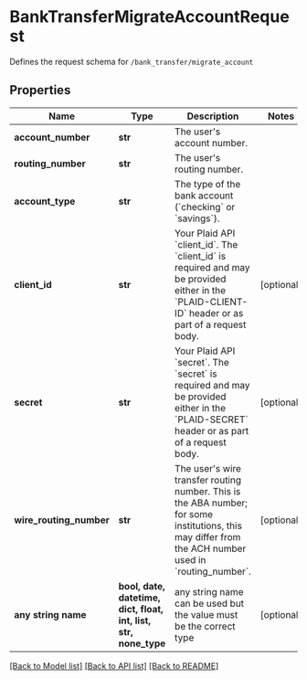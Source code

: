 # BankTransferMigrateAccountRequest

Defines the request schema for `/bank_transfer/migrate_account`

## Properties
Name | Type | Description | Notes
------------ | ------------- | ------------- | -------------
**account_number** | **str** | The user&#39;s account number. | 
**routing_number** | **str** | The user&#39;s routing number. | 
**account_type** | **str** | The type of the bank account (&#x60;checking&#x60; or &#x60;savings&#x60;). | 
**client_id** | **str** | Your Plaid API &#x60;client_id&#x60;. The &#x60;client_id&#x60; is required and may be provided either in the &#x60;PLAID-CLIENT-ID&#x60; header or as part of a request body. | [optional] 
**secret** | **str** | Your Plaid API &#x60;secret&#x60;. The &#x60;secret&#x60; is required and may be provided either in the &#x60;PLAID-SECRET&#x60; header or as part of a request body. | [optional] 
**wire_routing_number** | **str** | The user&#39;s wire transfer routing number. This is the ABA number; for some institutions, this may differ from the ACH number used in &#x60;routing_number&#x60;. | [optional] 
**any string name** | **bool, date, datetime, dict, float, int, list, str, none_type** | any string name can be used but the value must be the correct type | [optional]

[[Back to Model list]](../README.md#documentation-for-models) [[Back to API list]](../README.md#documentation-for-api-endpoints) [[Back to README]](../README.md)



